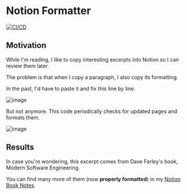 # Notion Formatter

[![CI/CD](https://github.com/gp-pereira/notion-formatter/actions/workflows/pipeline.yml/badge.svg)](https://github.com/gp-pereira/notion-formatter/actions/workflows/pipeline.yml)

## Motivation
While I'm reading, I like to copy interesting excerpts into Notion so I can review them later.

The problem is that when I copy a paragraph, I also copy its formatting. 

In the past, I'd have to paste it and fix this line by line. 

![image](https://user-images.githubusercontent.com/55860205/156891651-c5ee97d2-c958-421a-b8a2-6e14a6d652f1.png)

But not anymore. This code periodically checks for updated pages and formats them.

![image](https://user-images.githubusercontent.com/55860205/156891759-be02e24d-0d3b-43a2-a6ed-8af69743bbac.png)

## Results

In case you're wondering, this excerpt comes from Dave Farley's book, Modern Software Engineering.

You can find many more of them (now **properly formatted**) in my [Notion Book Notes](https://www.notion.so/7d19da5c61194297a0cba6f935511ba1?v=9c75395dff014f439be5162d7d252746).

